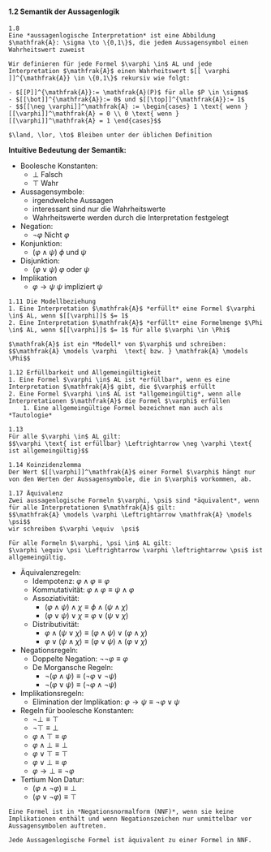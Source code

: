 #### 1.2 Semantik der Aussagenlogik

```ad-def
1.8 
Eine *aussagenlogische Interpretation* ist eine Abbildung $\mathfrak{A}: \sigma \to \{0,1\}$, die jedem Aussagensymbol einen Wahrheitswert zuweist
``` 

```ad-def
Wir definieren für jede Formel $\varphi \in$ AL und jede Interpretation $\mathfrak{A}$ einen Wahrheitswert $[[ \varphi ]]^{\mathfrak{A}} \in \{0,1\}$ rekursiv wie folgt:

- $[[P]]^{\mathfrak{A}}:= \mathfrak{A}(P)$ für alle $P \in \sigma$
- $[[\bot]]^{\mathfrak{A}}:= 0$ und $[[\top]]^{\mathfrak{A}}:= 1$
- $$[[\neg \varphi]]^\mathfrak{A} := \begin{cases} 1 \text{ wenn } [[\varphi]]^\mathfrak{A} = 0 \\ 0 \text{ wenn } [[\varphi]]^\mathfrak{A} = 1 \end{cases}$$ 

$\land, \lor, \to$ Bleiben unter der üblichen Definition

```

**Intuitive Bedeutung der Semantik:**
- Boolesche Konstanten: 
	- $\bot$ Falsch
	- $\top$ Wahr
- Aussagensymbole:
	- irgendwelche Aussagen
	- interessant sind nur die Wahrheitswerte
	- Wahrheitswerte werden durch die Interpretation festgelegt
- Negation: 
	- $\neg \varphi$ Nicht $\varphi$ 
- Konjunktion:
	- $(\varphi \land \psi)$ $\phi$ und $\psi$
- Disjunktion:
	- $(\varphi \lor \psi)$ $\varphi$ oder $\psi$ 
- Implikation 
	- $\varphi \to \psi$ $\psi$ impliziert $\psi$

```ad-def
1.11 Die Modellbeziehung
1. Eine Interpretation $\mathfrak{A}$ *erfüllt* eine Formel $\varphi \in$ AL, wenn $[[\varphi]]$ $= 1$
2. Eine Interpretation $\mathfrak{A}$ *erfüllt* eine Formelmenge $\Phi \in$ AL, wenn $[[\varphi]]$ $= 1$ für alle $\varphi \in \Phi$

$\mathfrak{A}$ ist ein *Modell* von $\varphi$ und schreiben:
$$\mathfrak{A} \models \varphi  \text{ bzw. } \mathfrak{A} \models \Phi$$
```

```ad-def
1.12 Erfüllbarkeit und Allgemeingültigkeit
1. Eine Formel $\varphi \in$ AL ist *erfüllbar*, wenn es eine Interpretation $\mathfrak{A}$ gibt, die $\varphi$ erfüllt
2. Eine Formel $\varphi \in$ AL ist *allgemeingültig*, wenn alle Interpretationen $\mathfrak{A}$ die Formel $\varphi$ erfüllen
	1. Eine allgemeingültige Formel bezeichnet man auch als *Tautologie*
```

```ad-beo
1.13
Für alle $\varphi \in$ AL gilt:
$$\varphi \text{ ist erfüllbar} \Leftrightarrow \neg \varphi \text{ ist allgemeingültig}$$
```

```ad-lemma
1.14 Koinzidenzlemma
Der Wert $[[\varphi]]^\mathfrak{A}$ einer Formel $\varphi$ hängt nur von den Werten der Aussagensymbole, die in $\varphi$ vorkommen, ab.
```

```ad-def
1.17 Äquivalenz
Zwei aussagenlogische Formeln $\varphi, \psi$ sind *äquivalent*, wenn für alle Interpretationen $\mathfrak{A}$ gilt:
$$\mathfrak{A} \models \varphi \Leftrightarrow \mathfrak{A} \models \psi$$
wir schreiben $\varphi \equiv  \psi$
```

```ad-beo
Für alle Formeln $\varphi, \psi \in$ AL gilt:
$\varphi \equiv \psi \Leftrightarrow \varphi \leftrightarrow \psi$ ist allgemeingültig.
```

- Äquivalenzregeln:
	- Idempotenz: $\varphi \land \varphi \equiv \varphi$
	- Kommutativität: $\varphi \land \varphi \equiv \psi \land \varphi$
	- Assoziativität: 
		- $(\varphi \land \psi) \land \chi \equiv \phi \land (\psi \land \chi)$
		- $(\varphi \lor \psi) \lor \chi \equiv \varphi \lor (\psi \lor \chi)$
	- Distributivität:
		- $\varphi \land (\psi \lor \chi) \equiv (\varphi \land \psi) \lor (\varphi \land \chi)$
		- $\varphi \lor (\psi \land \chi) \equiv (\varphi \lor \psi) \land (\varphi \lor \chi)$
- Negationsregeln:
	- Doppelte Negation: $\neg \neg \varphi \equiv \varphi$
	- De Morgansche Regeln:
		- $\neg(\varphi \land \psi) \equiv (\neg \varphi \lor \neg\psi)$
		- $\neg(\varphi \lor \psi) \equiv (\neg \varphi \land \neg\psi)$
- Implikationsregeln:
	- Elimination der Implikation: $\varphi \to \psi \equiv \neg\varphi \lor \psi$
- Regeln für boolesche Konstanten:
	- $\neg \bot \equiv \top$
	- $\neg \top \equiv \bot$
	- $\varphi \land \top \equiv \varphi$
	- $\varphi \land \bot \equiv \bot$
	- $\varphi \lor \top \equiv \top$
	- $\varphi \lor \bot \equiv \varphi$
	- $\varphi \to \bot \equiv \neg \varphi$
- Tertium Non Datur:
	- $(\varphi \land \neg \varphi) \equiv \bot$
	- $(\varphi \lor \neg \varphi) \equiv \top$

```ad-def
Eine Formel ist in *Negationsnormalform (NNF)*, wenn sie keine Implikationen enthält und wenn Negationszeichen nur unmittelbar vor Aussagensymbolen auftreten.
```

```ad-satz
Jede Aussagenlogische Formel ist äquivalent zu einer Formel in NNF.
```